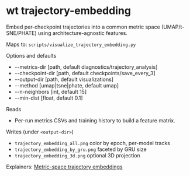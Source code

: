 # wt trajectory-embedding

Embed per-checkpoint trajectories into a common metric space (UMAP/t-SNE/PHATE) using architecture-agnostic features.

Maps to: `scripts/visualize_trajectory_embedding.py`

Options and defaults
- --metrics-dir [path, default diagnostics/trajectory_analysis]
- --checkpoint-dir [path, default checkpoints/save_every_3]
- --output-dir [path, default visualizations]
- --method [umap|tsne|phate, default umap]
- --n-neighbors [int, default 15]
- --min-dist [float, default 0.1]

Reads
- Per-run metrics CSVs and training history to build a feature matrix.

Writes (under `<output-dir>`)
- `trajectory_embedding_all.png` color by epoch, per-model tracks
- `trajectory_embedding_by_gru.png` faceted by GRU size
- `trajectory_embedding_3d.png` optional 3D projection

Explainers: [Metric-space trajectory embeddings](../plots/trajectory_metric_space.md)
